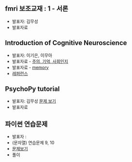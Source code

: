 ## fmri 보조교재 : 1 - 서론
- 발표자: 김무성
- 발표자료

## Introduction of Cognitive Neuroscience
- 발표자: 이기은, 이무아
- 발표자료 - [주의, 기억, 사회인지](https://docs.google.com/file/d/0BxopCU3nqas3MzBBcWVIYUUtV3c)
- 발표자료 - [memory](https://docs.google.com/file/d/0BxopCU3nqas3VGVmTUcxM3JaTEk)
- [레퍼런스](https://docs.google.com/file/d/0BxopCU3nqas3cjliUEg5X0w4TVU)

## PsychoPy tutorial
- 발표자: 김무성
[문제 보기](http://nbviewer.ipython.org/github/biospin/neuropy/blob/gh-pages/doc/part1/study02/exercise2.ipynb)
- 발표자료


## 파이썬 연습문제
- 발표자 :
- (문자열) 연습문제 9, 10
- [문제보기](http://nbviewer.ipython.org/github/psygrammer/biopsypy/blob/master/python_basic/python_basic_exercise.ipynb#문자열-(ch4))
- 풀이
